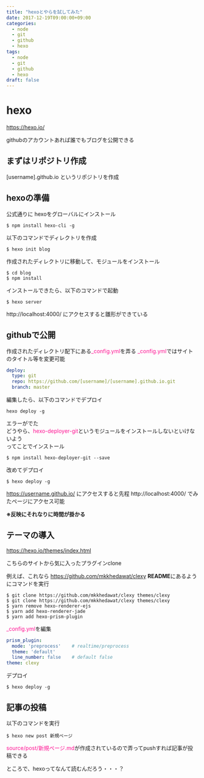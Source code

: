 ```yaml
---
title: "hexoとやらを試してみた"
date: 2017-12-19T09:00:00+09:00
categories:
  - node
  - git
  - github
  - hexo
tags:
  - node
  - git
  - github
  - hexo
draft: false
---
```

# hexo

https://hexo.io/

githubのアカウントあれば誰でもブログを公開できる

## まずはリポジトリ作成
[username].github.io
というリポジトリを作成

## hexoの準備
公式通りに
hexoをグローバルにインストール
```
$ npm install hexo-cli -g
```
以下のコマンドでディレクトリを作成
```
$ hexo init blog
```
作成されたディレクトリに移動して、モジュールをインストール
```
$ cd blog
$ npm install
```
インストールできたら、以下のコマンドで起動

```
$ hexo server
```
http://localhost:4000/ にアクセスすると雛形ができている

## githubで公開

作成されたディレクトリ配下にある<font color="DeepPink">_config.yml</font>を弄る
<font color="DeepPink">_config.yml</font>ではサイトのタイトル等を変更可能

```_config.yml
deploy:
  type: git
  repo: https://github.com/[username]/[username].github.io.git
  branch: master
```
編集したら、以下のコマンドでデプロイ
```
hexo deploy -g
```
エラーがでた  
どうやら、<font color="DeepPink">hexo-deployer-git</font>というモジュールをインストールしないといけないよう  
ってことでインストール
```
$ npm install hexo-deployer-git --save
```
改めてデプロイ
```
$ hexo deploy -g
```

https://username.github.io/ にアクセスすると先程 http://localhost:4000/ でみたページにアクセス可能

**※反映にそれなりに時間が掛かる**

## テーマの導入
https://hexo.io/themes/index.html

こちらのサイトから気に入ったプラグインclone

例えば、これなら
https://github.com/mkkhedawat/clexy
**README**にあるようにコマンドを実行
```
$ git clone https://github.com/mkkhedawat/clexy themes/clexy
$ git clone https://github.com/mkkhedawat/clexy themes/clexy
$ yarn remove hexo-renderer-ejs
$ yarn add hexo-renderer-jade
$ yarn add hexo-prism-plugin
```

<font color="DeepPink">_config.yml</font>を編集
```_config.yml
prism_plugin:
  mode: 'preprocess'    # realtime/preprocess
  theme: 'default'
  line_number: false    # default false
theme: clexy
```

デプロイ
```
$ hexo deploy -g
```

## 記事の投稿
以下のコマンドを実行
```
$ hexo new post 新規ページ
```
<font color="DeepPink">source/post/新規ページ.md</font>が作成されているので弄ってpushすれば記事が投稿できる

ところで、hexoってなんて読むんだろう・・・？
